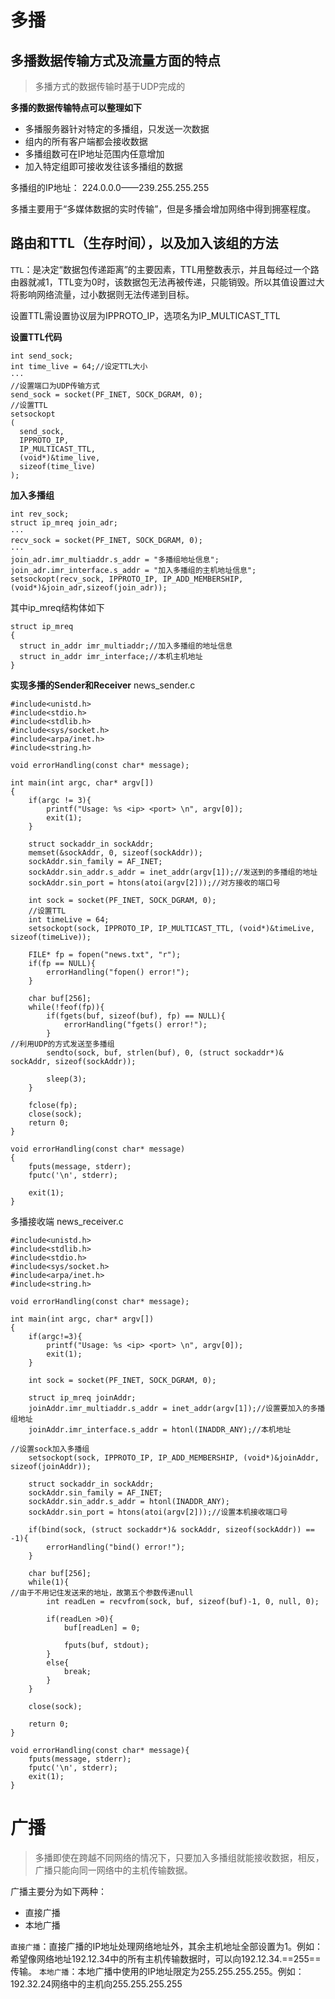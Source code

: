 # 多播
## 多播数据传输方式及流量方面的特点
> 多播方式的数据传输时基于UDP完成的

**多播的数据传输特点可以整理如下**
- 多播服务器针对特定的多播组，只发送一次数据
- 组内的所有客户端都会接收数据
- 多播组数可在IP地址范围内任意增加
- 加入特定组即可接收发往该多播组的数据

多播组的IP地址：
224.0.0.0——239.255.255.255

多播主要用于“多媒体数据的实时传输”，但是多播会增加网络中得到拥塞程度。

## 路由和TTL（生存时间），以及加入该组的方法

`TTL`：是决定“数据包传递距离”的主要因素，TTL用整数表示，并且每经过一个路由器就减1，TTL变为0时，该数据包无法再被传递，只能销毁。所以其值设置过大将影响网络流量，过小数据则无法传递到目标。

设置TTL需设置协议层为IPPROTO_IP，选项名为IP_MULTICAST_TTL

**设置TTL代码**
```
int send_sock;
int time_live = 64;//设定TTL大小
···
//设置端口为UDP传输方式
send_sock = socket(PF_INET, SOCK_DGRAM, 0);
//设置TTL
setsockopt
(
  send_sock, 
  IPPROTO_IP, 
  IP_MULTICAST_TTL, 
  (void*)&time_live, 
  sizeof(time_live)
);
```
**加入多播组**
```
int rev_sock;
struct ip_mreq join_adr;
···
recv_sock = socket(PF_INET, SOCK_DGRAM, 0);
···
join_adr.imr_multiaddr.s_addr = "多播组地址信息";
join_adr.imr_interface.s_addr = "加入多播组的主机地址信息";
setsockopt(recv_sock, IPPROTO_IP, IP_ADD_MEMBERSHIP, (void*)&join_adr,sizeof(join_adr));
```
其中ip_mreq结构体如下
```
struct ip_mreq
{
  struct in_addr imr_multiaddr;//加入多播组的地址信息
  struct in_addr imr_interface;//本机主机地址
}
```

**实现多播的Sender和Receiver**
news_sender.c
```
#include<unistd.h>
#include<stdio.h>
#include<stdlib.h>
#include<sys/socket.h>
#include<arpa/inet.h>
#include<string.h>

void errorHandling(const char* message);

int main(int argc, char* argv[])
{
    if(argc != 3){
        printf("Usage: %s <ip> <port> \n", argv[0]);
        exit(1);
    }

    struct sockaddr_in sockAddr;
    memset(&sockAddr, 0, sizeof(sockAddr));
    sockAddr.sin_family = AF_INET;
    sockAddr.sin_addr.s_addr = inet_addr(argv[1]);//发送到的多播组的地址
    sockAddr.sin_port = htons(atoi(argv[2]));//对方接收的端口号

    int sock = socket(PF_INET, SOCK_DGRAM, 0);
    //设置TTL
    int timeLive = 64;
    setsockopt(sock, IPPROTO_IP, IP_MULTICAST_TTL, (void*)&timeLive, sizeof(timeLive));

    FILE* fp = fopen("news.txt", "r");
    if(fp == NULL){
        errorHandling("fopen() error!");
    }

    char buf[256];
    while(!feof(fp)){
        if(fgets(buf, sizeof(buf), fp) == NULL){
            errorHandling("fgets() error!");
        }
//利用UDP的方式发送至多播组
        sendto(sock, buf, strlen(buf), 0, (struct sockaddr*)& sockAddr, sizeof(sockAddr));

        sleep(3);
    }

    fclose(fp);
    close(sock);
    return 0;
}

void errorHandling(const char* message)
{
    fputs(message, stderr);
    fputc('\n', stderr);

    exit(1);
}
```

多播接收端
news_receiver.c
```
#include<unistd.h>
#include<stdlib.h>
#include<stdio.h>
#include<sys/socket.h>
#include<arpa/inet.h>
#include<string.h>

void errorHandling(const char* message);

int main(int argc, char* argv[])
{
    if(argc!=3){
        printf("Usage: %s <ip> <port> \n", argv[0]);
        exit(1);
    }

    int sock = socket(PF_INET, SOCK_DGRAM, 0);

    struct ip_mreq joinAddr;
    joinAddr.imr_multiaddr.s_addr = inet_addr(argv[1]);//设置要加入的多播组地址
    joinAddr.imr_interface.s_addr = htonl(INADDR_ANY);//本机地址

//设置sock加入多播组
    setsockopt(sock, IPPROTO_IP, IP_ADD_MEMBERSHIP, (void*)&joinAddr, sizeof(joinAddr));

    struct sockaddr_in sockAddr;
    sockAddr.sin_family = AF_INET;
    sockAddr.sin_addr.s_addr = htonl(INADDR_ANY);
    sockAddr.sin_port = htons(atoi(argv[2]));//设置本机接收端口号

    if(bind(sock, (struct sockaddr*)& sockAddr, sizeof(sockAddr)) == -1){
        errorHandling("bind() error!");
    }

    char buf[256];
    while(1){
//由于不用记住发送来的地址，故第五个参数传递null
        int readLen = recvfrom(sock, buf, sizeof(buf)-1, 0, null, 0);

        if(readLen >0){
            buf[readLen] = 0;

            fputs(buf, stdout);
        }
        else{
            break;
        }
    }

    close(sock);

    return 0;
}

void errorHandling(const char* message){
    fputs(message, stderr);
    fputc('\n', stderr);
    exit(1);
}
```
# 广播
> 多播即使在跨越不同网络的情况下，只要加入多播组就能接收数据，相反，广播只能向同一网络中的主机传输数据。

广播主要分为如下两种：
- 直接广播
- 本地广播

`直接广播`：直接广播的IP地址处理网络地址外，其余主机地址全部设置为1。例如：希望像网络地址192.12.34中的所有主机传输数据时，可以向192.12.34.==255==传输。
`本地广播`：本地广播中使用的IP地址限定为255.255.255.255。例如：192.32.24网络中的主机向255.255.255.255